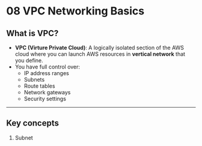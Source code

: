 # 08 VPC Networking Basics

## What is VPC?
- **VPC (Virture Private Cloud)**: A logically isolated section of the AWS cloud where you can launch AWS resources in **vertical network** that you define.
- You have full control over:
  - IP address ranges
  - Subnets
  - Route tables
  - Network gateways
  - Security settings
 
---

## Key concepts

1. Subnet

